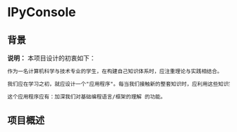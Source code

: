 # IPyConsole

## 背景

__说明：__ 本项目设计的初衷如下：

```txt
作为一名计算机科学与技术专业的学生，在构建自己知识体系时，应注重理论与实践相结合。

我们应在学习之初，就应设计一个"应用程序"。每当我们接触新的整套知识时，应利用这些知识实现这个程序。

这个应用程序应有：加深我们对基础编程语言/框架的理解 的功能。
```

## 项目概述

